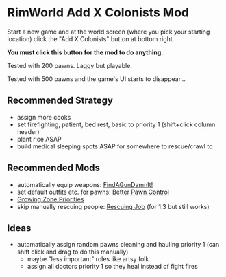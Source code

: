 # RimWorld Add X Colonists Mod

Start a new game and at the world screen (where you pick your starting location) click the "Add X Colonists" button at bottom right.

**You must click this button for the mod to do anything.**

Tested with 200 pawns. Laggy but playable.

Tested with 500 pawns and the game's UI starts to disappear...

## Recommended Strategy

- assign more cooks
- set firefighting, patient, bed rest, basic to priority 1 (shift+click column header)
- plant rice ASAP
- build medical sleeping spots ASAP for somewhere to rescue/crawl to

## Recommended Mods

- automatically equip weapons: [FindAGunDamnIt!](https://steamcommunity.com/sharedfiles/filedetails/?id=2089553836&searchtext=FindAGunDamnIt)
- set default outfits etc. for pawns: [Better Pawn Control](https://steamcommunity.com/sharedfiles/filedetails/?id=1541460369)
- [Growing Zone Priorities](https://steamcommunity.com/sharedfiles/filedetails/?id=2026571920)
- skip manually rescuing people: [Rescuing Job](https://steamcommunity.com/sharedfiles/filedetails/?id=2222095509&searchtext=Rescuing+Job) (for 1.3 but still works)

## Ideas

- automatically assign random pawns cleaning and hauling priority 1 (can shift click and drag to do this manually)
  - maybe "less important" roles like artsy folk
  - assign all doctors priority 1 so they heal instead of fight fires
